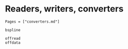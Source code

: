 # Readers, writers, converters
```@index
Pages = ["converters.md"]
```

```@docs 
bspline
```

```@docs 
offread
offdata
```


